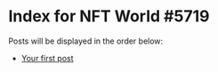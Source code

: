 # Index for NFT World #5719
Posts will be displayed in the order below:

- [Your first post](./001-first.md)

